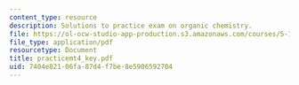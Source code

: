 ```yaml
---
content_type: resource
description: Solutions to practice exam on organic chemistry.
file: https://ol-ocw-studio-app-production.s3.amazonaws.com/courses/5-13-organic-chemistry-ii-fall-2003/7404e82106fa87d4f7be8e5906592704_practicemt4_key.pdf
file_type: application/pdf
resourcetype: Document
title: practicemt4_key.pdf
uid: 7404e821-06fa-87d4-f7be-8e5906592704
---
```


